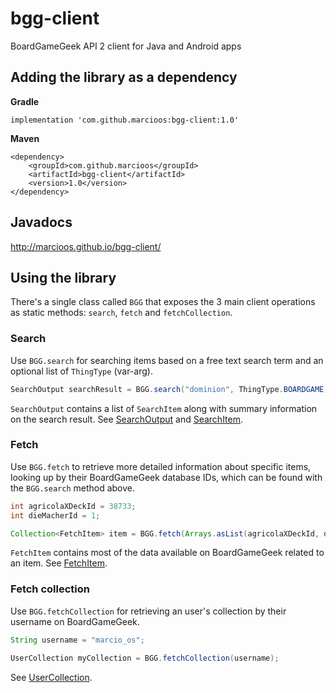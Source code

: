# bgg-client
BoardGameGeek API 2 client for Java and Android apps

## Adding the library as a dependency

**Gradle**
```
implementation 'com.github.marcioos:bgg-client:1.0'
```

**Maven**
```
<dependency>
    <groupId>com.github.marcioos</groupId>
    <artifactId>bgg-client</artifactId>
    <version>1.0</version>
</dependency>
```

## Javadocs
http://marcioos.github.io/bgg-client/

## Using the library
There's a single class called `BGG` that exposes the 3 main client operations as static methods: `search`, `fetch` and `fetchCollection`.

### Search
Use `BGG.search` for searching items based on a free text search term and an optional list of `ThingType` (var-arg).

```java
SearchOutput searchResult = BGG.search("dominion", ThingType.BOARDGAME);
```

`SearchOutput` contains a list of `SearchItem` along with summary information on the search result. See [SearchOutput](http://marcioos.github.io/bgg-client/com/github/marcioos/bggclient/search/domain/SearchOutput.html) and [SearchItem](http://marcioos.github.io/bgg-client/com/github/marcioos/bggclient/search/domain/SearchItem.html).

### Fetch
Use `BGG.fetch` to retrieve more detailed information about specific items, looking up by their BoardGameGeek database IDs, which can be found with the `BGG.search` method above.

```java
int agricolaXDeckId = 38733;
int dieMacherId = 1;

Collection<FetchItem> item = BGG.fetch(Arrays.asList(agricolaXDeckId, dieMacherId));
```

`FetchItem` contains most of the data available on BoardGameGeek related to an item. See [FetchItem](http://marcioos.github.io/bgg-client/com/github/marcioos/bggclient/fetch/domain/FetchItem.html).

### Fetch collection
Use `BGG.fetchCollection` for retrieving an user's collection by their username on BoardGameGeek.

```java
String username = "marcio_os";

UserCollection myCollection = BGG.fetchCollection(username);
```

See [UserCollection](http://marcioos.github.io/bgg-client/com/github/marcioos/bggclient/fetch/domain/UserCollection.html).
